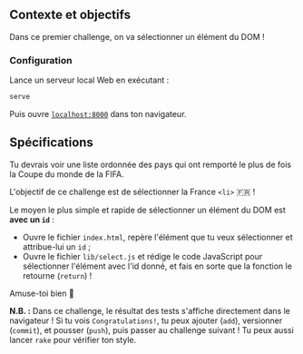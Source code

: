 ## Contexte et objectifs

Dans ce premier challenge, on va sélectionner un élément du DOM !

### Configuration

Lance un serveur local Web en exécutant :

```bash
serve
```

Puis ouvre [`localhost:8000`](http://localhost:8000) dans ton navigateur.

## Spécifications

Tu devrais voir une liste ordonnée des pays qui ont remporté le plus de fois la Coupe du monde de la FIFA.

L'objectif de ce challenge est de sélectionner la France `<li>` 🇫🇷 !

Le moyen le plus simple et rapide de sélectionner un élément du DOM est **avec un `id`** :

- Ouvre le fichier `index.html`, repère l'élément que tu veux sélectionner et attribue-lui un `id` ;
- Ouvre le fichier `lib/select.js` et rédige le code JavaScript pour sélectionner l'élément avec l'id donné, et fais en sorte que la fonction le retourne (`return`) !

Amuse-toi bien 🎣

**N.B. :** Dans ce challenge, le résultat des tests s'affiche directement dans le navigateur ! Si tu vois `Congratulations!`, tu peux ajouter (`add`), versionner (`commit`), et pousser (`push`), puis passer au challenge suivant ! Tu peux aussi lancer `rake` pour vérifier ton style.
